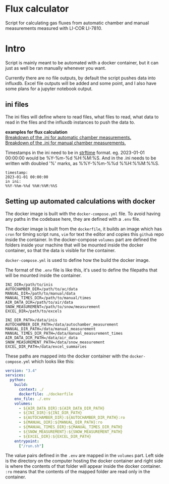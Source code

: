 # Flux calculator
Script for calculating gas fluxes from automatic chamber and manual
measurements measured with LI-COR LI-7810.

# Intro

Script is mainly meant to be automated with a docker container, but it
can just as well be ran manually whenever you want.

Currently there are no file outputs, by default the script pushes data
into influxdb. Excel file outputs will be added and some point, and I
also have some plans for a jupyter notebook output.

## ini files
The ini files will define where to read files, what files to read, what
data to read in the files and the influxdb instances to push the data
to.

**examples for flux calculation** <br>
[Breakdown of the .ini for automatic chamber measurements.](./AC_sample.ini)<br>
[Breakdown of the .ini for manual chamber measurements.](./manual_sample.ini)

Timestamps in the ini need to be in [strftime](https://strftime.org/)
format. eg. 2023-01-01 00:00:00 would be %Y-%m-%d %H:%M:%S. And in the
.ini needs to be written with doubled '%' marks, as %%Y-%%m-%%d
%%H:%%M:%%S.
```
timestamp:
2023-01-01 00:00:00
in ini:
%%Y-%%m-%%d %%H:%%M:%%S
```

## Setting up automated calculations with docker

The docker image is built with the `docker-compose.yml` file. To avoid
having any paths in the codebase here, they are defined with a `.env`
file.

The docker image is built from the `dockerfile`, it builds an image which
has `cron` for timing script runs, `vim` for text the editor and copies this
`github` repo inside the container. In the docker-compose `volumes` part
are defined the folders inside your machine that will be mounted inside
the docker container, so that the data is visible for the container.


`docker-compose.yml` is used to define how the build the docker image.

The format of the `.env` file is like this, it's used to define the
filepaths that will be mounted inside the container.

```.env
INI_DIR=/path/to/inis
AUTOCHAMBER_DIR=/path/to/ac/data
MANUAL_DIR=/path/to/manual/data
MANUAL_TIMES_DIR=/path/to/manual/times
AIR_DATA_DIR=/path/to/air/data
SNOW_MEASUREMENT=/path/to/snow/measurement
EXCEL_DIR=/path/to/excels

INI_DIR_PATH=/data/inis
AUTOCHAMBER_DIR_PATH=/data/autochamber_measurement
MANUAL_DIR_PATH=/data/manual_measurement
MANUAL_TIMES_DIR_PATH=/data/manual_measurement_times
AIR_DATA_DIR_PATH=/data/air_data
SNOW_MEASUREMENT_PATH=/data/snow_measurement
EXCEL_DIR_PATH=/data/excel_summaries
```

These paths are mapped into the docker container with the
`docker-compose.yml` which looks like this:

```yml
version: "3.4"
services:
  python:
    build: 
      context: ./
      dockerfile: ./dockerfile
    env_file: ./.env
    volumes:
      - ${AIR_DATA_DIR}:${AIR_DATA_DIR_PATH}
      - ${INI_DIR}:${INI_DIR_PATH}
      - ${AUTOCHAMBER_DIR}:${AUTOCHAMBER_DIR_PATH}:ro
      - ${MANUAL_DIR}:${MANUAL_DIR_PATH}:ro
      - ${MANUAL_TIMES_DIR}:${MANUAL_TIMES_DIR_PATH}
      - ${SNOW_MEASUREMENT}:${SNOW_MEASUREMENT_PATH}
      - ${EXCEL_DIR}:${EXCEL_DIR_PATH}
    entrypoint:
      ["/run.sh"]
```

The value pairs defined in the `.env` are mapped in the `volumes` part.
Left side is the directory on the computer hosting the docker container
and right side is where the contents of that folder will appear inside
the docker container. `:ro` means that the contents of the mapped folder
are read only in the container.
